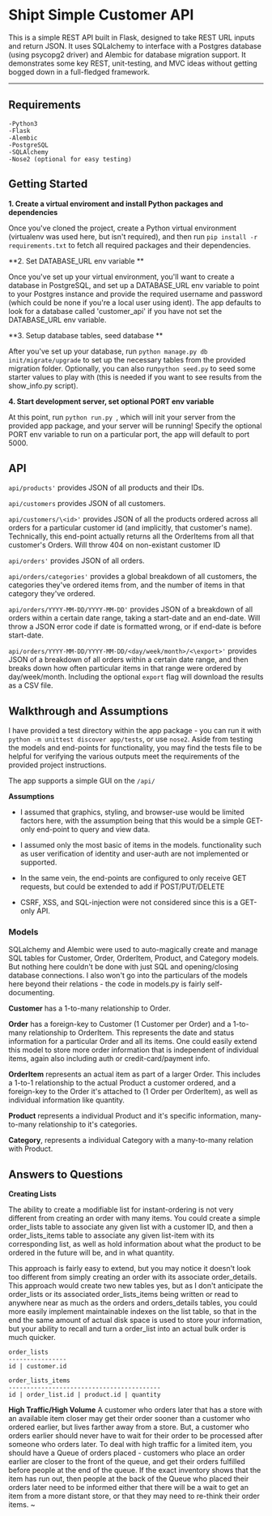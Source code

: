 # Shipt Simple Customer API

This is a simple REST API built in Flask, designed to take REST URL inputs and return JSON. It uses SQLalchemy to interface with a Postgres database (using psycopg2 driver) and Alembic for database migration support. It demonstrates some key REST, unit-testing, and MVC ideas without getting bogged down in a full-fledged framework. 
***

## Requirements
```
-Python3
-Flask
-Alembic
-PostgreSQL
-SQLAlchemy
-Nose2 (optional for easy testing)
```
## Getting Started

**1. Create a virtual enviroment and install Python packages and dependencies**

Once you've cloned the project, create a Python virtual environment (virtualenv was used here, but isn't required), and then run ```pip install -r requirements.txt``` to fetch all required packages and their dependencies.

**2. Set DATABASE_URL env variable **

Once you've set up your virtual environment, you'll want to create a database in PostgreSQL, and set up a DATABASE\_URL env variable to point to your Postgres instance and provide the required username and password (which could be none if you're a local user using ident). The app defaults to look for a database called 'customer_api' if you have not set the DATABASE\_URL env variable.

**3. Setup database tables, seed database **

After you've set up your database, run ```python manage.py db init/migrate/upgrade``` to set up the necessary tables from the provided migration folder. Optionally, you can also run```python seed.py``` to seed some starter values to play with (this is needed if you want to see results from the show_info.py script).

**4. Start development server, set optional PORT env variable**

At this point, run ```python run.py ```, which will init your server from the provided app package, and your server will be running! Specify the optional PORT env variable to run on a particular port, the app will default to port 5000.


## API

```api/products'```  provides JSON of all products and their IDs.

```api/customers``` provides JSON of all customers.

```api/customers/\<id>'``` provides JSON of all the products ordered across all orders for a particular customer id (and implicitly, that customer's name). Technically, this end-point actually returns all the OrderItems from all that customer's Orders. Will throw 404 on non-existant customer ID

```api/orders'``` provides JSON of all orders.

```api/orders/categories'``` provides a global breakdown of all customers, the categories they've ordered items from, and the number of items in that category they've ordered.

```api/orders/YYYY-MM-DD/YYYY-MM-DD'``` provides JSON of a breakdown of all orders within a certain date range, taking a start-date and an end-date. Will throw a JSON error code if date is formatted wrong, or if end-date is before start-date.

```api/orders/YYYY-MM-DD/YYYY-MM-DD/<day/week/month>/<\export>'``` provides JSON of a breakdown of all orders within a certain date range, and then breaks down how often particular items in that range were ordered by day/week/month. Including the optional ```export``` flag will download the results as a CSV file.

## Walkthrough and Assumptions

I have provided a test directory within the app package - you can run it with ```python -m unittest discover app/tests```, or use ```nose2```. Aside from testing the models and end-points for functionality, you may find the tests file to be helpful for verifying the various outputs meet the requirements of the provided project instructions.

The app supports a simple GUI on the ```/api/```

**Assumptions**

- I assumed that graphics, styling, and browser-use would be limited factors here, with the assumption being that this would be a simple GET-only end-point to query and view data.

- I assumed only the most basic of items in the models. functionality such as user verification of identity and user-auth are not implemented or supported.

- In the same vein, the end-points are configured to only receive GET requests, but could be extended to add if POST/PUT/DELETE

- CSRF, XSS, and SQL-injection were not considered since this is a GET-only API.

### Models

SQLalchemy and Alembic were used to auto-magically create and manage SQL tables for Customer, Order, OrderItem, Product, and Category models. But nothing here couldn't be done with just SQL and opening/closing database connections. I also won't go into the particulars of the models here beyond their relations - the code in models.py is fairly self-documenting.

**Customer** has a 1-to-many relationship to Order. 

**Order** has a foreign-key to Customer (1 Customer per Order) and a 1-to-many relationship to OrderItem. This represents the date and status information for a particular Order and all its items. One could easily extend this model to store more order information that is independent of individual items, again also including auth or credit-card/payment info.

**OrderItem** represents an actual item as part of a larger Order. This includes a 1-to-1 relationship to the actual Product a customer ordered, and a foreign-key to the Order it's attached to (1 Order per OrderItem), as well as individual information like quantity. 

**Product** represents a individual Product and it's specific information, many-to-many relationship to it's categories.

**Category**, represents a individual Category with a many-to-many relation with Product.


## Answers to Questions


**Creating Lists**

The ability to create a modifiable list for instant-ordering is not very different from creating an order with many items. You could create a simple order_lists table to associate any given list with a customer ID, and then a order_lists_items table to associate any given list-item with its corresponding list, as well as hold information about what the product to be ordered in the future will be, and in what quantity.

This approach is fairly easy to extend, but you may notice it doesn't look too different from simply creating an order with its associate order_details. This approach would create two new tables yes, but as I don't anticipate the order_lists or its associated order_lists_items being written or read to anywhere near as much as the orders and orders_details tables, you could more easily implement maintainable indexes on the list table, so that in the end the same amount of actual disk space is used to store your information, but your ability to recall and turn a order_list into an actual bulk order is much quicker.

```
order_lists
----------------
id | customer.id

order_lists_items
------------------------------------------
id | order_list.id | product.id | quantity
```

**High Traffic/High Volume**
A customer who orders later that has a store with an available item closer may get their order sooner than a customer who ordered earlier, but lives farther away from a store. But, a customer who orders earlier should never have to wait for their order to be processed after someone who orders later. To deal with high traffic for a limited item, you should have a Queue of orders placed - customers who place an order earlier are closer to the front of the queue, and get their orders fulfilled before people at the end of the queue. If the exact inventory shows that the item has run out, then people at the back of the Queue who placed their orders later need to be informed either that there will be a wait to get an item from a more distant store, or that they may need to re-think their order items.
~      
